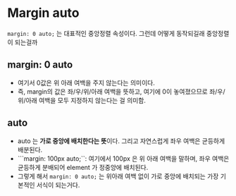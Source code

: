 Margin auto
===
```margin: 0 auto;``` 는 대표적인 중앙정렬 속성이다. 그런데 어떻게 동작되길래 중앙정렬이 되는걸까

## margin: 0 auto
- 여기서 0값은 위 아래 여백을 주지 않는다는 의미이다. 
- 즉, margin의 값은 좌/우/위/아래 여백을 뜻하고, 여기에 0이 놓여졌으므로 좌/우/위/아래 여백을 모두 지정하지 않는다는 걸 의미함.

## auto
- auto 는 **가로 중앙에 배치한다는 뜻**이다. 그리고 자연스럽게 좌우 여백은 균등하게 배분된다. 
- ```margin: 100px auto;``: 여기에서 100px 은 위 아래 여백을 말하며, 좌우 여백은 균등하게 분배되어 element 가 정중앙에 배치된다.
- 그렇게 해서 ```margin: 0 auto;``` 는 위아래 여백 없이 가로 중앙에 배치되는 가장 기본적인 서식이 되는거다.

